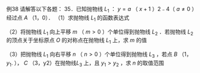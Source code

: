 例38 请解答以下各题： 35．已知抛物线 $L _ { 1 }$ ： $y { = } a$ （ $x { + } 1$ ）2﹣4（ $a \neq 0$ ）经过点 $A$ （1，0）．
（1）求抛物线 $L _ { 1 }$ 的函数表达式

（2）将抛物线 $L _ { 1 }$ 向上平移 $m$ （ $m { > } 0$ ）个单位得到抛物线 $L _ { 2 }$ ．若抛物线 $L _ { 2 }$ 的顶点关于坐标原点 $O$ 的对称点在抛物线 $L _ { 1 }$ 上，求 $m$ 的值

（3）把抛物线 $L _ { 1 }$ 向右平移 $n$ （ $n { > } 0$ ）个单位得到抛物线 $L _ { 3 }$ ，若点 $B$ （1， $y _ { 1 } .$ ）， $C$ （3，y2）在抛物线$L _ { 3 }$ 上，且 $y _ { 1 } > y _ { 2 }$ ，求 $n$ 的取值范围
